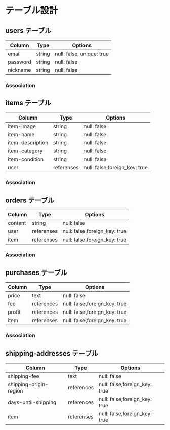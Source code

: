

# テーブル設計

## users テーブル

| Column             | Type   | Options     |
| ------------------ | ------ | ----------- |
| email              | string | null: false, unique: true |
| password           | string | null: false |
| nickname           | string | null: false |



### Association


## items テーブル

| Column             | Type       | Options     |
| ------------------ | ---------- | ----------- |
| item-image         | string     | null: false |
| item-name          | string     | null: false |
| item-description   | string     | null: false |
| item-category      | string     | null: false |
| item-condition     | string     | null: false |
| user               | referenses | null: false,foreign_key: true |


### Association

## orders テーブル

| Column             | Type       | Options     |
| ------------------ | ---------- | ----------- |
| content            | string     | null: false |
| user               | referenses | null: false,foreign_key: true |
| item               | referenses | null: false,foreign_key: true |


### Association

## purchases テーブル

| Column             | Type       | Options     |
| ------------------ | ---------- | ----------- |
| price              | text       | null: false |
| fee                | references | null: false,foreign_key: true |
| profit             | references | null: false,foreign_key: true |
| item               | referenses | null: false,foreign_key: true |

### Association

## shipping-addresses テーブル

| Column                  | Type       | Options     |
| ----------------------- | ---------- | ----------- |
| shipping-fee            | text       | null: false |
| shipping-origin-region  | references | null: false,foreign_key: true |
| days-until-shipping     | references | null: false,foreign_key: true |
| item                    | referenses | null: false,foreign_key: true |
